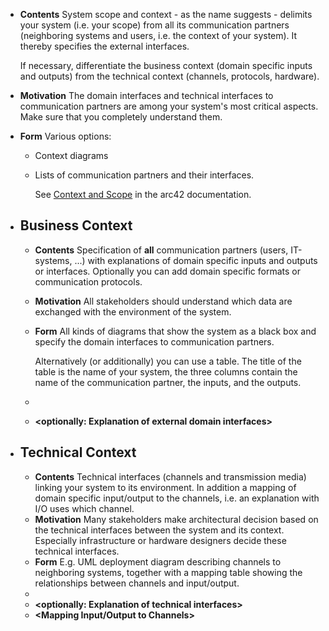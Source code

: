 - **Contents**
  System scope and context - as the name suggests - delimits your system (i.e. your scope) from all its communication partners (neighboring systems and users, i.e. the context of your system). It thereby specifies the external interfaces.
    
  If necessary, differentiate the business context (domain specific inputs and outputs) from the technical context (channels, protocols, hardware).
- **Motivation**
  The domain interfaces and technical interfaces to communication partners are among your system's most critical aspects. Make sure that you completely understand them.
- **Form**
  Various options:
	- Context diagrams
	- Lists of communication partners and their interfaces.
	    
	  See [Context and Scope](https://docs.arc42.org/section-3/) in the arc42 documentation.
- ## Business Context
	- **Contents**
	  Specification of **all** communication partners (users, IT-systems, ...) with explanations of domain specific inputs and outputs or interfaces. Optionally you can add domain specific formats or communication protocols.
	- **Motivation**
	  All stakeholders should understand which data are exchanged with the environment of the system.
	- **Form**
	  All kinds of diagrams that show the system as a black box and specify the domain interfaces to communication partners.
	    
	  Alternatively (or additionally) you can use a table. The title of the table is the name of your system, the three columns contain the name of the communication partner, the inputs, and the outputs.
	- **<Diagram or Table>**
	- **<optionally: Explanation of external domain interfaces>**
- ## Technical Context
	- **Contents**
	  Technical interfaces (channels and transmission media) linking your system to its environment. In addition a mapping of domain specific input/output to the channels, i.e. an explanation with I/O uses which channel.
	- **Motivation**
	  Many stakeholders make architectural decision based on the technical interfaces between the system and its context. Especially infrastructure or hardware designers decide these technical interfaces.
	- **Form**
	  E.g. UML deployment diagram describing channels to neighboring systems, together with a mapping table showing the relationships between channels and input/output.
	- **<Diagram or Table>**
	- **<optionally: Explanation of technical interfaces>**
	- **<Mapping Input/Output to Channels>**